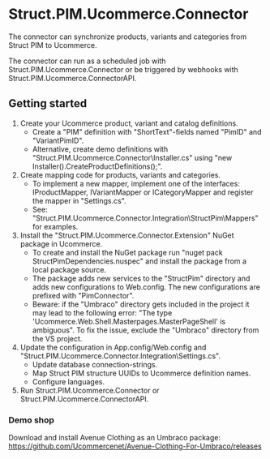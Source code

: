 # Struct.PIM.Ucommerce.Connector

The connector can synchronize products, variants and categories from Struct PIM to Ucommerce.

The connector can run as a scheduled job with Struct.PIM.Ucommerce.Connector or be triggered by webhooks with Struct.PIM.Ucommerce.ConnectorAPI.

## Getting started

1. Create your Ucommerce product, variant and catalog definitions.
   - Create a "PIM" definition with "ShortText"-fields named "PimID" and "VariantPimID".
   - Alternative, create demo definitions with "Struct.PIM.Ucommerce.Connector\Installer.cs" using "new Installer().CreateProductDefinitions();".
2. Create mapping code for products, variants and categories.
   - To implement a new mapper, implement one of the interfaces: IProductMapper, IVariantMapper or ICategoryMapper and register the mapper in "Settings.cs".
   - See: "Struct.PIM.Ucommerce.Connector.Integration\StructPim\Mappers\" for examples.
3. Install the "Struct.PIM.Ucommerce.Connector.Extension" NuGet package in Ucommerce.
    - To create and install the NuGet package run "nuget pack StructPimDependencies.nuspec" and install the package from a local package source.
   - The package adds new services to the "StructPim" directory and adds new configurations to Web.config. The new configurations are prefixed with "PimConnector".
   - Beware: if the "Umbraco" directory gets included in the project it may lead to the following error: "The type 'Ucommerce.Web.Shell.Masterpages.MasterPageShell' is ambiguous". To fix the issue, exclude the "Umbraco" directory from the VS project.
4. Update the configuration in App.config/Web.config and "Struct.PIM.Ucommerce.Connector.Integration\Settings.cs".
   - Update database connection-strings.
   - Map Struct PIM structure UUIDs to Ucommerce definition names.
   - Configure languages.
5. Run Struct.PIM.Ucommerce.Connector or Struct.PIM.Ucommerce.ConnectorAPI.

### Demo shop

Download and install Avenue Clothing as an Umbraco package: https://github.com/Ucommercenet/Avenue-Clothing-For-Umbraco/releases
